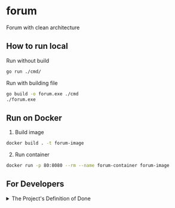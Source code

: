 # forum
Forum with clean architecture

## How to run local
Run without build
```bash
go run ./cmd/
```

Run with building file
```bash
go build -o forum.exe ./cmd
./forum.exe
```

## Run on Docker
1. Build image
```bash
docker build . -t forum-image
```
2. Run container
```bash
docker run -p 80:8080 --rm --name forum-container forum-image
```

## For Developers
<details>
<summary>The Project's Definition of Done</summary>

> It helps to you write forum with this order

**Preparing**
- [x] Configs (config files or params)
- [x] Database schema
- [x] Create and Connect to DB
- [x] Write dockerfile

**Logic**
- [x] sign-up
- [x] sign-in
- [x] middleware (session tracker)
- [x] post-create
- [x] post-view
- [x] main-page
- [x] post-delete
- [x] post-edit-page
- [x] post-page (likes, comments)
- [x] posts-own
- [x] posts-voted
- [x] comment-create 
- [x] comment-delete
- [x] comments (likes)
- [x] posts-categories-page (filtering, posts)

**Opt**
- [ ] Makrdown
  - [ ] About project (Description)
  - [ ] How To Run (Examples)
</details>
